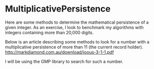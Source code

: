 # MultiplicativePersistence
Here are some methods to determine the mathematical persistence of a given integer. As an exercise, I look to benchmark my algorithms with integers containing more than 20,000 digits.

Below is an article describing some methods to look for a number with a multiplicative persistence of more than 11 (the current record holder).
http://markdiamond.com.au/download/joous-3-1-1.pdf

I will be using the GMP library to search for such a number.
